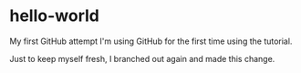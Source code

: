 # hello-world
My first  GitHub attempt
I'm using GitHub for the first time using the tutorial.

Just to keep myself fresh, I branched out again and made this change.


